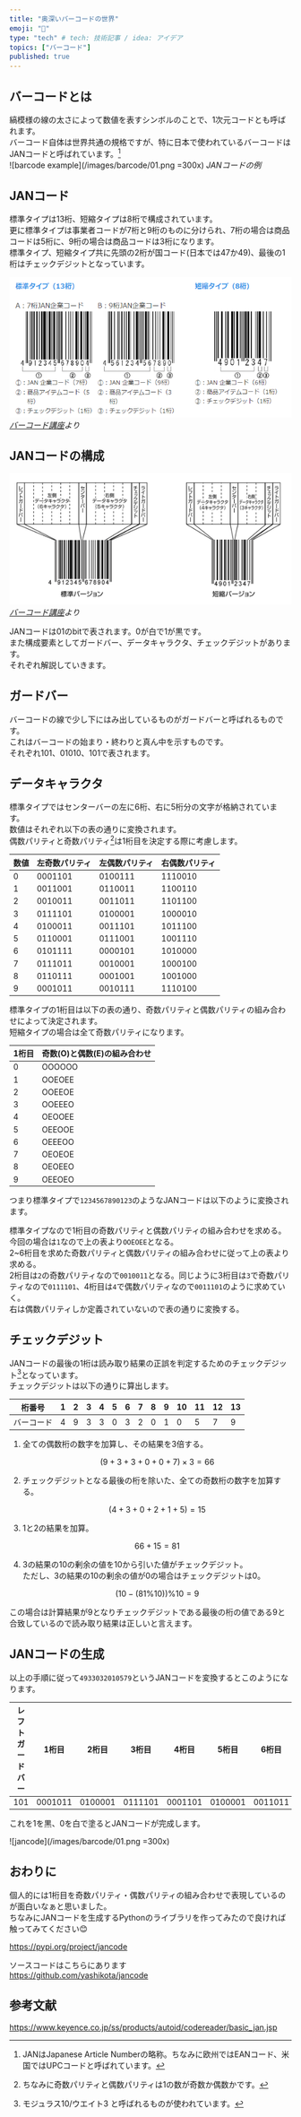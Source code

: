 ```yaml
---
title: "奥深いバーコードの世界"
emoji: "🏁"
type: "tech" # tech: 技術記事 / idea: アイデア
topics: ["バーコード"]
published: true
---
```


## バーコードとは

縞模様の線の太さによって数値を表すシンボルのことで、1次元コードとも呼ばれます。  
バーコード自体は世界共通の規格ですが、特に日本で使われているバーコードはJANコードと呼ばれています。[^1]  
![barcode example](/images/barcode/01.png =300x)
*JANコードの例*

[^1]:JANはJapanese Article Numberの略称。ちなみに欧州ではEANコード、米国ではUPCコードと呼ばれています。  

## JANコード

標準タイプは13桁、短縮タイプは8桁で構成されています。  
更に標準タイプは事業者コードが7桁と9桁のものに分けられ、7桁の場合は商品コードは5桁に、9桁の場合は商品コードは3桁になります。  
標準タイプ、短縮タイプ共に先頭の2桁が国コード(日本では47か49)、最後の1桁はチェックデジットとなっています。  

![jancode type](/images/barcode/02.png)
*[バーコード講座](https://www.keyence.co.jp/ss/products/autoid/codereader/basic_jan.jsp)より*

## JANコードの構成

![jancode structure](/images/barcode/03.png)
*[バーコード講座](https://www.keyence.co.jp/ss/products/autoid/codereader/basic_jan.jsp)より*

JANコードは01のbitで表されます。0が白で1が黒です。  
また構成要素としてガードバー、データキャラクタ、チェックデジットがあります。  
それぞれ解説していきます。  

## ガードバー

バーコードの線で少し下にはみ出しているものがガードバーと呼ばれるものです。  
これはバーコードの始まり・終わりと真ん中を示すものです。  
それぞれ101、01010、101で表されます。  

## データキャラクタ

標準タイプではセンターバーの左に6桁、右に5桁分の文字が格納されています。  
数値はそれぞれ以下の表の通りに変換されます。  
偶数パリティと奇数パリティ[^2]は1桁目を決定する際に考慮します。  

[^2]:ちなみに奇数パリティと偶数パリティは1の数が奇数か偶数かです。  

|数値|左奇数パリティ|左偶数パリティ|右偶数パリティ|
|----|--------------|--------------|--------------|
|0|0001101|0100111|1110010|
|1|0011001|0110011|1100110|
|2|0010011|0011011|1101100|
|3|0111101|0100001|1000010|
|4|0100011|0011101|1011100|
|5|0110001|0111001|1001110|
|6|0101111|0000101|1010000|
|7|0111011|0010001|1000100|
|8|0110111|0001001|1001000|
|9|0001011|0010111|1110100|

標準タイプの1桁目は以下の表の通り、奇数パリティと偶数パリティの組み合わせによって決定されます。  
短縮タイプの場合は全て奇数パリティになります。  

|1桁目|奇数(O)と偶数(E)の組み合わせ|
|----------|----------------------|
|0|OOOOOO|
|1|OOEOEE|
|2|OOEEOE|
|3|OOEEEO|
|4|OEOOEE|
|5|OEEOOE|
|6|OEEEOO|
|7|OEOEOE|
|8|OEOEEO|
|9|OEEOEO|

つまり標準タイプで`1234567890123`のようなJANコードは以下のように変換されます。  

標準タイプなので1桁目の奇数パリティと偶数パリティの組み合わせを求める。今回の場合は`1`なので上の表より`OOEOEE`となる。  
2~6桁目を求めた奇数パリティと偶数パリティの組み合わせに従って上の表より求める。  
2桁目は`2`の奇数パリティなので`0010011`となる。同じように3桁目は`3`で奇数パリティなので`0111101`、4桁目は`4`で偶数パリティなので`0011101`のように求めていく。  
右は偶数パリティしか定義されていないので表の通りに変換する。  

## チェックデジット

JANコードの最後の1桁は読み取り結果の正誤を判定するためのチェックデジット[^3]となっています。  
チェックデジットは以下の通りに算出します。  

[^3]:モジュラス10/ウエイト3 と呼ばれるものが使われています。  

|桁番号|1|2|3|4|5|6|7|8|9|10|11|12|13|
|------|-|-|-|-|-|-|-|-|-|--|--|--|--|
|バーコード|4|9|3|3|0|3|2|0|1|0|5|7|9|

1. 全ての偶数桁の数字を加算し、その結果を3倍する。  

   $$ (9+3+3+0+0+7)×3=66 $$

2. チェックデジットとなる最後の桁を除いた、全ての奇数桁の数字を加算する。  

   $$ (4+3+0+2+1+5)=15 $$

3. 1と2の結果を加算。  

   $$ 66+15=81 $$

4. 3の結果の10の剰余の値を10から引いた値がチェックデジット。  
ただし、3の結果の10の剰余の値が0の場合はチェックデジットは0。  

   $$ (10-(81\%10))\%10=9 $$

この場合は計算結果が9となりチェックデジットである最後の桁の値である9と合致しているので読み取り結果は正しいと言えます。  

## JANコードの生成

以上の手順に従って`4933032010579`というJANコードを変換するとこのようになります。  

|レフトガードバー|1桁目|2桁目|3桁目|4桁目|5桁目|6桁目|センターバー|7桁目|8桁目|9桁目|10桁目|11桁目|チェックデジット|ライドガードバー|
|-|-|-|-|-|-|-|-|-|-|-|-|-|-|-|
|101|0001011|0100001|0111101|0001101|0100001|0011011|01010|1110010|1100110|1110010|1001110|1000100|1110100|101|

これを1を黒、0を白で塗るとJANコードが完成します。  

![jancode](/images/barcode/01.png =300x)

## おわりに

個人的には1桁目を奇数パリティ・偶数パリティの組み合わせで表現しているのが面白いなぁと思いました。  
ちなみにJANコードを生成するPythonのライブラリを作ってみたので良ければ触ってみてください😊  

https://pypi.org/project/jancode

ソースコードはこちらにあります  
https://github.com/yashikota/jancode

## 参考文献

https://www.keyence.co.jp/ss/products/autoid/codereader/basic_jan.jsp
